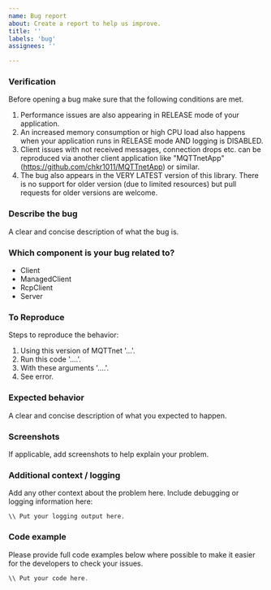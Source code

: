 ```yaml
---
name: Bug report
about: Create a report to help us improve.
title: ''
labels: 'bug'
assignees: ''

---
```


### Verification

Before opening a bug make sure that the following conditions are met.
<!-- Remove this chapter when all conditions are met. -->

1. Performance issues are also appearing in RELEASE mode of your application.
2. An increased memory consumption or high CPU load also happens when your application runs in RELEASE mode AND logging is DISABLED.
3. Client issues with not received messages, connection drops etc. can be reproduced via another client application like "MQTTnetApp" (https://github.com/chkr1011/MQTTnetApp) or similar.
4. The bug also appears in the VERY LATEST version of this library. There is no support for older version (due to limited resources) but pull requests for older versions are welcome.

### Describe the bug
A clear and concise description of what the bug is.

### Which component is your bug related to?
<!-- Remove the items which don't apply from the following list. -->
- Client
- ManagedClient
- RcpClient
- Server

### To Reproduce
Steps to reproduce the behavior:
1. Using this version of MQTTnet '...'.
2. Run this code '....'.
3. With these arguments '....'.
4. See error.

### Expected behavior
A clear and concise description of what you expected to happen.

### Screenshots
If applicable, add screenshots to help explain your problem.

### Additional context / logging
Add any other context about the problem here.
Include debugging or logging information here:

```batch
\\ Put your logging output here.
```
### Code example
 Please provide full code examples below where possible to make it easier for the developers to check your issues.
 
```csharp
\\ Put your code here.
```
